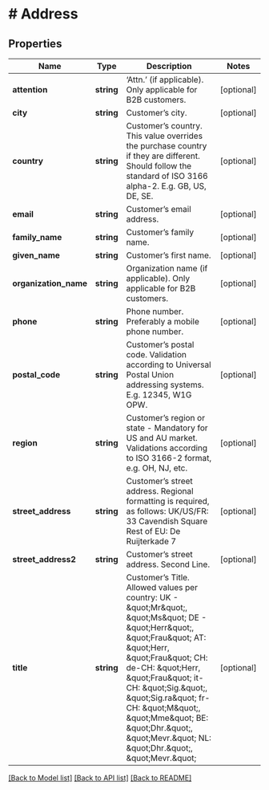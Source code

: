 # # Address

## Properties

Name | Type | Description | Notes
------------ | ------------- | ------------- | -------------
**attention** | **string** | ‘Attn.’ (if applicable). Only applicable for B2B customers. | [optional]
**city** | **string** | Customer’s city. | [optional]
**country** | **string** | Customer’s country. This value overrides the purchase country if they are different. Should follow the standard of ISO 3166 alpha-2. E.g. GB, US, DE, SE. | [optional]
**email** | **string** | Customer’s email address. | [optional]
**family_name** | **string** | Customer’s family name. | [optional]
**given_name** | **string** | Customer’s first name. | [optional]
**organization_name** | **string** | Organization name (if applicable). Only applicable for B2B customers. | [optional]
**phone** | **string** | Phone number. Preferably a mobile phone number. | [optional]
**postal_code** | **string** | Customer’s postal code. Validation according to Universal Postal Union addressing systems. E.g. 12345, W1G OPW. | [optional]
**region** | **string** | Customer’s region or state - Mandatory for US and AU market. Validations according to ISO 3166-2 format, e.g. OH, NJ, etc. | [optional]
**street_address** | **string** | Customer’s street address. Regional formatting is required, as follows: UK/US/FR: 33 Cavendish Square Rest of EU: De Ruijterkade 7 | [optional]
**street_address2** | **string** | Customer’s street address. Second Line. | [optional]
**title** | **string** | Customer’s Title. Allowed values per country: UK - \&quot;Mr\&quot;, \&quot;Ms\&quot; DE - \&quot;Herr\&quot;, \&quot;Frau\&quot; AT: \&quot;Herr, \&quot;Frau\&quot; CH: de-CH: \&quot;Herr, \&quot;Frau\&quot; it-CH: \&quot;Sig.\&quot;, \&quot;Sig.ra\&quot; fr-CH: \&quot;M\&quot;, \&quot;Mme\&quot;  BE: \&quot;Dhr.\&quot;, \&quot;Mevr.\&quot; NL: \&quot;Dhr.\&quot;, \&quot;Mevr.\&quot; | [optional]

[[Back to Model list]](../../README.md#models) [[Back to API list]](../../README.md#endpoints) [[Back to README]](../../README.md)
